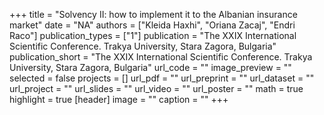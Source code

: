 +++
title = "Solvency II: how to implement it to the Albanian insurance market"
date = "NA"
authors = ["Kleida Haxhi", "Oriana Zacaj", "Endri Raco"]
publication_types = ["1"]
publication = "The XXIX International Scientific Conference.  Trakya University, Stara Zagora, Bulgaria"
publication_short = "The XXIX International Scientific Conference.  Trakya University, Stara Zagora, Bulgaria"
url_code = ""
image_preview = ""
selected = false
projects = []
url_pdf = ""
url_preprint = ""
url_dataset = ""
url_project = ""
url_slides = ""
url_video = ""
url_poster = ""
math = true
highlight = true
[header]
image = ""
caption = ""
+++
